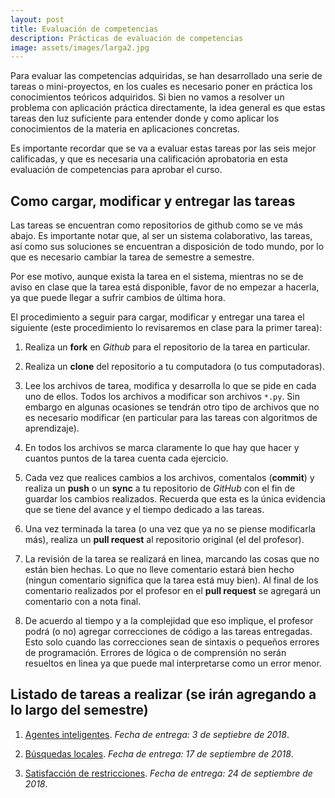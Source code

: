 ```yaml
---
layout: post
title: Evaluación de competencias
description: Prácticas de evaluación de competencias
image: assets/images/larga2.jpg
---
```


Para evaluar las competencias adquiridas, se han desarrollado una
serie de tareas o mini-proyectos, en los cuales es necesario poner en
práctica los conocimientos teóricos adquiridos. Si bien no vamos a
resolver un problema con aplicación práctica directamente, la idea
general es que estas tareas den luz suficiente para entender donde y
como aplicar los conocimientos de la materia en aplicaciones
concretas.

Es importante recordar que se va a evaluar estas tareas por las seis
mejor calificadas, y que es necesaria una calificación aprobatoria en
esta evaluación de competencias para aprobar el curso.

## Como cargar, modificar y entregar las tareas

Las tareas se encuentran como repositorios de github como se ve más
abajo.  Es importante notar que, al ser un sistema colaborativo, las
tareas, así como sus soluciones se encuentran a disposición de todo
mundo, por lo que es necesario cambiar la tarea de semestre a
semestre.

Por ese motivo, aunque exista la tarea en el sistema, mientras no se
de aviso en clase que la tarea está disponible, favor de no empezar a
hacerla, ya que puede llegar a sufrir cambios de última hora.

El procedimiento a seguir para cargar, modificar y entregar una tarea
el siguiente (este procedimiento lo revisaremos en clase para la
primer tarea):

1. Realiza un **fork** en *Github* para el repositorio de la tarea en
   particular.

2. Realiza un **clone** del repositorio a tu computadora (o tus
   computadoras).

3. Lee los archivos de tarea, modifica y desarrolla lo que se pide en
   cada uno de ellos.  Todos los archivos a modificar son archivos
   `*.py`. Sin embargo en algunas ocasiones se tendrán otro tipo de
   archivos que no es necesario modificar (en particular para las
   tareas con algoritmos de aprendizaje).

4. En todos los archivos se marca claramente lo que hay que hacer y
   cuantos puntos de la tarea cuenta cada ejercicio.

5. Cada vez que realices cambios a los archivos, comentalos
   (**commit**) y realiza un **push** o un **sync** a tu repositorio
   de *GitHub* con el fin de guardar los cambios realizados. Recuerda
   que esta es la única evidencia que se tiene del avance y el tiempo
   dedicado a las tareas.

6. Una vez terminada la tarea (o una vez que ya no se piense
   modificarla más), realiza un **pull request** al repositorio
   original (el del profesor).

7. La revisión de la tarea se realizará en linea, marcando las cosas
   que no están bien hechas. Lo que no lleve comentario estará bien
   hecho (ningun comentario significa que la tarea está muy bien). Al
   final de los comentario realizados por el profesor en el **pull
   request** se agregará un comentario con a nota final.

8. De acuerdo al tiempo y a la complejidad que eso implique, el
   profesor podrá (o no) agregar correcciones de código a las tareas
   entregadas. Esto solo cuando las correcciones sean de sintaxis o
   pequeños errores de programación. Errores de lógica o de
   comprensión no serán resueltos en linea ya que puede mal
   interpretarse como un error menor.

## Listado de tareas a realizar (se irán agregando a lo largo del semestre)

1. [Agentes
   inteligentes](https://github.com/IA-UNISON/tarea01-Agentes-Inteligentes). *Fecha
   de entrega: 3 de septiebre de 2018*.

2. [Búsquedas
   locales](https://github.com/IA-UNISON/tarea02-Temple-Simulado).
   *Fecha de entrega: 17 de septiembre de 2018*.

3. [Satisfacción de
   restricciones](https://github.com/IA-UNISON/tarea03-SatisfaccionRestricciones).
   *Fecha de entrega: 24 de septiembre de 2018*.

<!---
4. [Búsquedas informadas](https://github.com/IA-UNISON/tarea05-Busquedas-Informadas). *Fecha de entrega: 18 de marzo de 2018*.
5. [Búsquedas con adversario](https://github.com/IA-UNISON/tarea06-Busqueda-Adversario).  *Fecha de entrega 16 de abril de 2018*.
6. [Bayes inocente](https://github.com/IA-UNISON/tarea06-Naive-Bayes).  *Fecha de entrega: 14 de mayo de 2018*.
7. [Aprendizaje supervisado](https://github.com/IA-UNISON/tarea07-aprendizaje-supervisado).  *Fecha de entrega: 25 de mayo 2018*.
8. [Aprendizaje no supervisado](https://github.com/IA-UNISON/tarea08-aprendizaje-no-supervisado).  *Fecha de entrega 25 de mayo*.


9. [Programación dinámica y aprendizaje por refuerzo](https://github.com/IA-UNISON/tarea08-aprendizaje-no-supervisado). *Fecha de entrega por anunciar, favor de no iniciar la tarea todavía*.
-->
